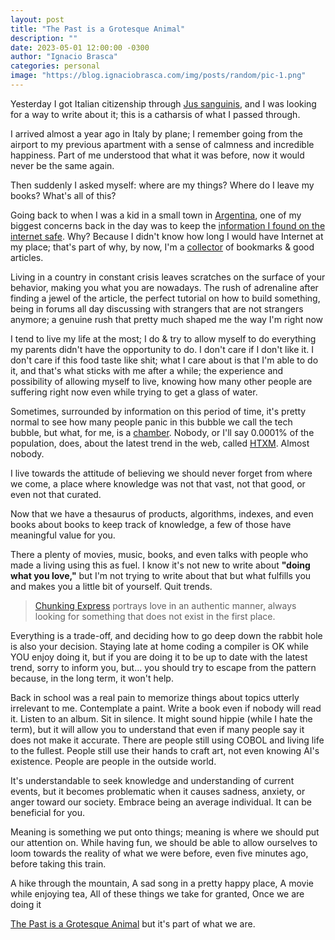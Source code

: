 ```yaml
---
layout: post
title: "The Past is a Grotesque Animal"
description: ""
date: 2023-05-01 12:00:00 -0300
author: "Ignacio Brasca"
categories: personal
image: "https://blog.ignaciobrasca.com/img/posts/random/pic-1.png"
---
```


Yesterday I got Italian citizenship through [Jus sanguinis](https://en.wikipedia.org/wiki/Jus_sanguinis), and I was looking for a way to write about it; this is a catharsis of what I passed through.

I arrived almost a year ago in Italy by plane; I remember going from the airport to my previous apartment with a sense of calmness and incredible happiness. Part of me understood that what it was before, now it would never be the same again. 

Then suddenly I asked myself: where are my things? Where do I leave my books? What's all of this?

Going back to when I was a kid in a small town in [Argentina](https://en.wikipedia.org/wiki/Armstrong,_Santa_Fe), one of my biggest concerns back in the day was to keep the [information I found on the internet safe](https://gwern.net/search#digital). Why? Because I didn't know how long I would have Internet at my place; that's part of why, by now, I'm a [collector](https://en.wikipedia.org/wiki/Collecting) of bookmarks & good articles. 

Living in a country in constant crisis leaves scratches on the surface of your behavior, making you what you are nowadays. The rush of adrenaline after finding a jewel of the article, the perfect tutorial on how to build something, being in forums all day discussing with strangers that are not strangers anymore; a genuine rush that pretty much shaped me the way I'm right now

I tend to live my life at the most; I do & try to allow myself to do everything my parents didn't have the opportunity to do. I don't care if I don't like it. I don't care if this food taste like shit; what I care about is that I'm able to do it, and that's what sticks with me after a while; the experience and possibility of allowing myself to live, knowing how many other people are suffering right now even while trying to get a glass of water.

Sometimes, surrounded by information on this period of time, it's pretty normal to see how many people panic in this bubble we call the tech bubble, but what, for me, is a [chamber](https://en.wikipedia.org/wiki/Echo_chamber_(media)). Nobody, or I'll say 0.0001% of the population, does, about the latest trend in the web, called [HTXM](https://news.ycombinator.com/item?id=35829733). Almost nobody.

I live towards the attitude of believing we should never forget from where we come, a place where knowledge was not that vast, not that good, or even not that curated.

Now that we have a thesaurus of products, algorithms, indexes, and even books about books to keep track of knowledge, a few of those have meaningful value for you.

There a plenty of movies, music, books, and even talks with people who made a living using this as fuel. I know it's not new to write about **"doing what you love,"** but I'm not trying to write about that but what fulfills you and makes you a little bit of yourself. Quit trends.

> [Chunking Express](https://letterboxd.com/film/chungking-express/) portrays love in an authentic manner, always looking for something that does not exist in the first place.

Everything is a trade-off, and deciding how to go deep down the rabbit hole is also your decision. Staying late at home coding a compiler is OK while YOU enjoy doing it, but if you are doing it to be up to date with the latest trend, sorry to inform you, but... you should try to escape from the pattern because, in the long term, it won't help.

Back in school was a real pain to memorize things about topics utterly irrelevant to me. Contemplate a paint. Write a book even if nobody will read it. Listen to an album. Sit in silence. It might sound hippie (while I hate the term), but it will allow you to understand that even if many people say it does not make it accurate. There are people still using COBOL and living life to the fullest. People still use their hands to craft art, not even knowing AI's existence. People are people in the outside world.

It's understandable to seek knowledge and understanding of current events, but it becomes problematic when it causes sadness, anxiety, or anger toward our society. Embrace being an average individual. It can be beneficial for you.

Meaning is something we put onto things; meaning is where we should put our attention on. While having fun, we should be able to allow ourselves to loom towards the reality of what we were before, even five minutes ago, before taking this train.

A hike through the mountain, 
A sad song in a pretty happy place, 
A movie while enjoying tea, 
All of these things we take for granted,
Once we are doing it

[The Past is a Grotesque Animal](https://www.youtube.com/watch?v=f3RAI8Ntamw) but it's part of what we are.